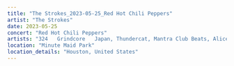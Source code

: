 ```yaml
---
title: "The Strokes_2023-05-25_Red Hot Chili Peppers"
artist: "The Strokes"
date: 2023-05-25
concert: "Red Hot Chili Peppers"
artists: "324	Grindcore	Japan, Thundercat, Mantra Club Beats, Alice Phoebe Lou, The Strokes, 21 Acts of Manslaughter	Grindcore	United States, Backhand, Buckshot, Red Hot Chili Peppers, ABBA, 9 Foot Super SoldierCrossoverHardcore, 12 Gauge Rampage, King Princess, Anais Chantal"
location: "Minute Maid Park"
location_details: "Houston, United States"
---
```


